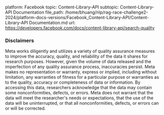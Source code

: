 platform: Facebook
topic: Content-Library-API
subtopic: Content-Library-API Documentation
file_path: /home/bhuang/nlp/rag-race-challenge2-2024/platform-docs-versions/Facebook_Content-Library-API/Content-Library-API Documentation.md
url: https://developers.facebook.com/docs/content-library-api/search-quality

### Disclaimers

Meta works diligently and utilizes a variety of quality assurance measures to improve the accuracy, quality, and reliability of the data it shares for research purposes. However, given the volume of data released and the imperfection of any quality assurance process, inaccuracies persist. Meta makes no representation or warranty, express or implied, including without limitation, any warranties of fitness for a particular purpose or warranties as to the quality, accuracy or completeness of data or information. By accessing this data, researchers acknowledge that the data may contain some nonconformities, defects, or errors. Meta does not warrant that the data will meet the researcher's needs or expectations, that the use of the data will be uninterrupted, or that all nonconformities, defects, or errors can or will be corrected.